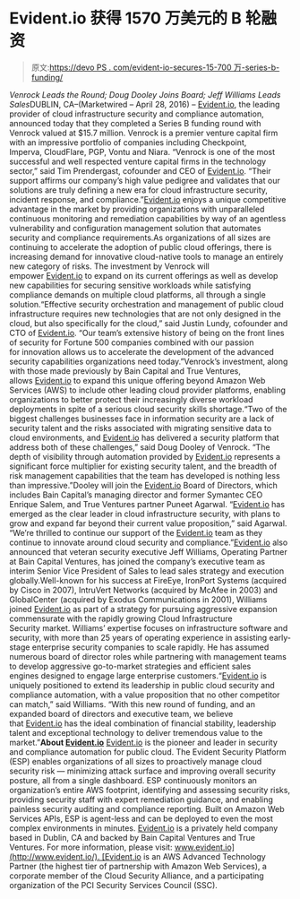 # Evident.io 获得 1570 万美元的 B 轮融资

> 原文:[https://devo PS . com/evident-io-secures-15-700 万-series-b-funding/](https://devops.com/evident-io-secures-15-7-million-series-b-funding/)

*Venrock Leads the Round; Doug Dooley Joins Board; Jeff Williams Leads Sales*DUBLIN, CA–(Marketwired – April 28, 2016) – [Evident.io](http://evident.io/), the leading provider of cloud infrastructure security and compliance automation, announced today that they completed a Series B funding round with Venrock valued at $15.7 million. Venrock is a premier venture capital firm with an impressive portfolio of companies including Checkpoint, Imperva, CloudFlare, PGP, Vontu and Niara.
“Venrock is one of the most successful and well respected venture capital firms in the technology sector,” said Tim Prendergast, cofounder and CEO of [Evident.io](http://evident.io/). “Their support affirms our company’s high value pedigree and validates that our solutions are truly defining a new era for cloud infrastructure security, incident response, and compliance.”[Evident.io](http://evident.io/) enjoys a unique competitive advantage in the market by providing organizations with unparalleled continuous monitoring and remediation capabilities by way of an agentless vulnerability and configuration management solution that automates security and compliance requirements.As organizations of all sizes are continuing to accelerate the adoption of public cloud offerings, there is increasing demand for innovative cloud-native tools to manage an entirely new category of risks. The investment by Venrock will empower [Evident.io](http://evident.io/) to expand on its current offerings as well as develop new capabilities for securing sensitive workloads while satisfying compliance demands on multiple cloud platforms, all through a single solution.“Effective security orchestration and management of public cloud infrastructure requires new technologies that are not only designed in the cloud, but also specifically for the cloud,” said Justin Lundy, cofounder and CTO of [Evident.io](http://evident.io/). “Our team’s extensive history of being on the front lines of security for Fortune 500 companies combined with our passion for innovation allows us to accelerate the development of the advanced security capabilities organizations need today.”Venrock’s investment, along with those made previously by Bain Capital and True Ventures, allows [Evident.io](http://evident.io/) to expand this unique offering beyond Amazon Web Services (AWS) to include other leading cloud provider platforms, enabling organizations to better protect their increasingly diverse workload deployments in spite of a serious cloud security skills shortage.“Two of the biggest challenges businesses face in information security are a lack of security talent and the risks associated with migrating sensitive data to cloud environments, and [Evident.io](http://evident.io/) has delivered a security platform that address both of these challenges,” said Doug Dooley of Venrock. “The depth of visibility through automation provided by [Evident.io](http://evident.io/) represents a significant force multiplier for existing security talent, and the breadth of risk management capabilities that the team has developed is nothing less than impressive.”Dooley will join the [Evident.io](http://evident.io/) Board of Directors, which includes Bain Capital’s managing director and former Symantec CEO Enrique Salem, and True Ventures partner Puneet Agarwal.
“[Evident.io](http://evident.io/) has emerged as the clear leader in cloud infrastructure security, with plans to grow and expand far beyond their current value proposition,” said Agarwal. “We’re thrilled to continue our support of the [Evident.io](http://evident.io/) team as they continue to innovate around cloud security and compliance.”[Evident.io](http://evident.io/) also announced that veteran security executive Jeff Williams, Operating Partner at Bain Capital Ventures, has joined the company’s executive team as interim Senior Vice President of Sales to lead sales strategy and execution globally.Well-known for his success at FireEye, IronPort Systems (acquired by Cisco in 2007), IntruVert Networks (acquired by McAfee in 2003) and GlobalCenter (acquired by Exodus Communications in 2001), Williams joined [Evident.io](http://evident.io/) as part of a strategy for pursuing aggressive expansion commensurate with the rapidly growing Cloud Infrastructure Security market.
Williams’ expertise focuses on infrastructure software and security, with more than 25 years of operating experience in assisting early-stage enterprise security companies to scale rapidly. He has assumed numerous board of director roles while partnering with management teams to develop aggressive go-to-market strategies and efficient sales engines designed to engage large enterprise customers.“[Evident.io](http://evident.io/) is uniquely positioned to extend its leadership in public cloud security and compliance automation, with a value proposition that no other competitor can match,” said Williams. “With this new round of funding, and an expanded board of directors and executive team, we believe that [Evident.io](http://evident.io/) has the ideal combination of financial stability, leadership talent and exceptional technology to deliver tremendous value to the market.”**About [Evident.io](http://evident.io/)**
[Evident.io](http://evident.io/) is the pioneer and leader in security and compliance automation for public cloud. The Evident Security Platform (ESP) enables organizations of all sizes to proactively manage cloud security risk — minimizing attack surface and improving overall security posture, all from a single dashboard. ESP continuously monitors an organization’s entire AWS footprint, identifying and assessing security risks, providing security staff with expert remediation guidance, and enabling painless security auditing and compliance reporting. Built on Amazon Web Services APIs, ESP is agent-less and can be deployed to even the most complex environments in minutes. [Evident.io](http://evident.io/) is a privately held company based in Dublin, CA and backed by Bain Capital Ventures and True Ventures. For more information, please visit: [www.evident.io](http://www.evident.io/). [Evident<wbr>.io](http://evident.io/) is an AWS Advanced Technology Partner (the highest tier of partnership with Amazon Web Services), a corporate member of the Cloud Security Alliance, and a participating organization of the PCI Security Services Council (SSC).